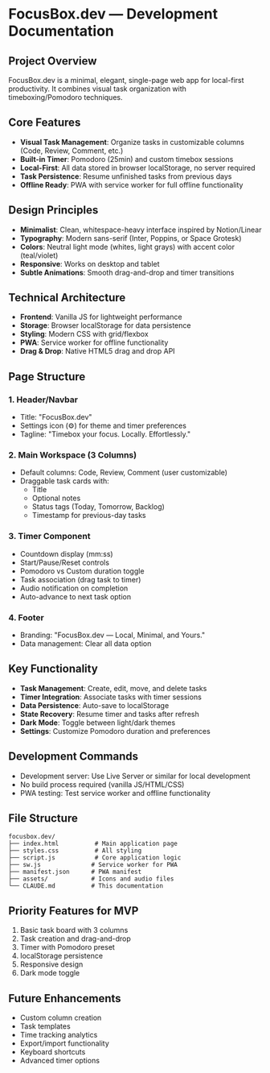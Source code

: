 # FocusBox.dev — Development Documentation

## Project Overview
FocusBox.dev is a minimal, elegant, single-page web app for local-first productivity. It combines visual task organization with timeboxing/Pomodoro techniques.

## Core Features
- **Visual Task Management**: Organize tasks in customizable columns (Code, Review, Comment, etc.)
- **Built-in Timer**: Pomodoro (25min) and custom timebox sessions
- **Local-First**: All data stored in browser localStorage, no server required
- **Task Persistence**: Resume unfinished tasks from previous days
- **Offline Ready**: PWA with service worker for full offline functionality

## Design Principles
- **Minimalist**: Clean, whitespace-heavy interface inspired by Notion/Linear
- **Typography**: Modern sans-serif (Inter, Poppins, or Space Grotesk)
- **Colors**: Neutral light mode (whites, light grays) with accent color (teal/violet)
- **Responsive**: Works on desktop and tablet
- **Subtle Animations**: Smooth drag-and-drop and timer transitions

## Technical Architecture
- **Frontend**: Vanilla JS for lightweight performance
- **Storage**: Browser localStorage for data persistence
- **Styling**: Modern CSS with grid/flexbox
- **PWA**: Service worker for offline functionality
- **Drag & Drop**: Native HTML5 drag and drop API

## Page Structure

### 1. Header/Navbar
- Title: "FocusBox.dev"
- Settings icon (⚙️) for theme and timer preferences
- Tagline: "Timebox your focus. Locally. Effortlessly."

### 2. Main Workspace (3 Columns)
- Default columns: Code, Review, Comment (user customizable)
- Draggable task cards with:
  - Title
  - Optional notes
  - Status tags (Today, Tomorrow, Backlog)
  - Timestamp for previous-day tasks

### 3. Timer Component
- Countdown display (mm:ss)
- Start/Pause/Reset controls
- Pomodoro vs Custom duration toggle
- Task association (drag task to timer)
- Audio notification on completion
- Auto-advance to next task option

### 4. Footer
- Branding: "FocusBox.dev — Local, Minimal, and Yours."
- Data management: Clear all data option

## Key Functionality
- **Task Management**: Create, edit, move, and delete tasks
- **Timer Integration**: Associate tasks with timer sessions
- **Data Persistence**: Auto-save to localStorage
- **State Recovery**: Resume timer and tasks after refresh
- **Dark Mode**: Toggle between light/dark themes
- **Settings**: Customize Pomodoro duration and preferences

## Development Commands
- Development server: Use Live Server or similar for local development
- No build process required (vanilla JS/HTML/CSS)
- PWA testing: Test service worker and offline functionality

## File Structure
```
focusbox.dev/
├── index.html          # Main application page
├── styles.css          # All styling
├── script.js           # Core application logic
├── sw.js              # Service worker for PWA
├── manifest.json      # PWA manifest
├── assets/            # Icons and audio files
└── CLAUDE.md          # This documentation
```

## Priority Features for MVP
1. Basic task board with 3 columns
2. Task creation and drag-and-drop
3. Timer with Pomodoro preset
4. localStorage persistence
5. Responsive design
6. Dark mode toggle

## Future Enhancements
- Custom column creation
- Task templates
- Time tracking analytics
- Export/import functionality
- Keyboard shortcuts
- Advanced timer options